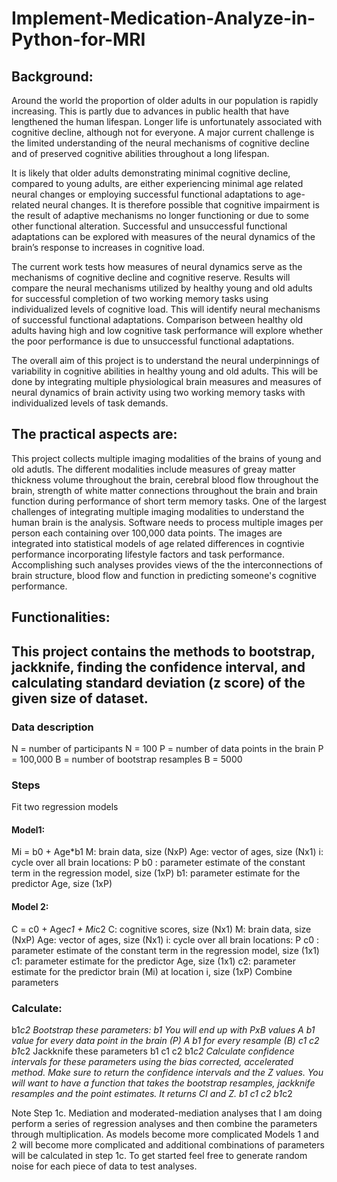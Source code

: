 # Implement-Medication-Analyze-in-Python-for-MRI

Background:
----
Around the world the proportion of older adults in our population is rapidly increasing. This is partly due to advances in public health that have lengthened the human lifespan. Longer life is unfortunately associated with cognitive decline, although not for everyone. A major current challenge is the limited understanding of the neural mechanisms of cognitive decline and of preserved cognitive abilities throughout a long lifespan.


It is likely that older adults demonstrating minimal cognitive decline, compared to young adults, are either experiencing minimal age related neural changes or employing successful functional adaptations to age-related neural changes. It is therefore possible that cognitive impairment is the result of adaptive mechanisms no longer functioning or due to some other functional alteration. Successful and unsuccessful functional adaptations can be explored with measures of the neural dynamics of the brain’s response to increases in cognitive load. 


The current work tests how measures of neural dynamics serve as the mechanisms of cognitive decline and cognitive reserve. Results will compare the neural mechanisms utilized by healthy young and old adults for successful completion of two working memory tasks using individualized levels of cognitive load. This will identify neural mechanisms of successful functional adaptations. Comparison between healthy old adults having high and low cognitive task performance will explore whether the poor performance is due to unsuccessful functional adaptations.


The overall aim of this project is to understand the neural underpinnings of variability in cognitive abilities in healthy young and old adults. This will be done by integrating multiple physiological brain measures and measures of neural dynamics of brain activity using two working memory tasks with individualized levels of task demands.


## The practical aspects are:
This project collects multiple imaging modalities of the brains of young and old adutls. The different modalities include measures of greay matter thickness volume throughout the brain, cerebral blood flow throughout the brain, strength of white matter connections throughout the brain and brain function during performance of short term memory tasks. One of the largest challenges of integrating multiple imaging modalities to understand the human brain is the analysis. Software needs to process multiple images per person each containing over 100,000 data points. The images are integrated into statistical models of age related differences in cogntivie performance incorporating lifestyle factors and task performance. Accomplishing such analyses provides views of the the interconnections of brain structure, blood flow and function in predicting someone's cognitive performance. 

Functionalities:
----
## This project contains the methods to bootstrap, jackknife, finding the confidence interval, and calculating standard deviation (z score) of the given size of dataset.
### Data description 
N = number of participants
		N = 100
P = number of data points in the brain
		P = 100,000
	B = number of bootstrap resamples
		B = 5000

### Steps
Fit two regression models
#### Model1:
Mi = b0 + Age*b1
M: brain data, size (NxP)
Age: vector of ages, size (Nx1)
i: cycle over all brain locations: P
b0 : parameter estimate of the constant term in the regression model, size (1xP)
b1: parameter estimate for the predictor Age, size (1xP)
#### Model 2:
C = c0 + Age*c1 + Mi*c2
C: cognitive scores, size (Nx1)
M: brain data, size (NxP)
Age: vector of ages, size (Nx1)
i: cycle over all brain locations: P
c0 : parameter estimate of the constant term in the regression model, size (1x1)
c1: parameter estimate for the predictor Age, size (1x1)
c2: parameter estimate for the predictor brain (Mi) at location i, size (1xP)
Combine parameters
### Calculate: 
b1*c2
Bootstrap these parameters:
b1 
You will end up with PxB values
A b1 value for every data point in the brain (P)
A b1 for every resample (B)
c1 
c2 
b1*c2
Jackknife these parameters
b1 
c1 
c2 
b1*c2
Calculate confidence intervals for these parameters using the bias corrected, accelerated method. Make sure to return the confidence intervals and the Z values. You will want to have a function that takes the bootstrap resamples, jackknife resamples and the point estimates. It returns CI and Z.
b1 
c1 
c2 
b1*c2

Note Step 1c. Mediation and moderated-mediation analyses that I am doing perform a series of regression analyses and then combine the parameters through multiplication. As models become more complicated Models 1 and 2 will become more complicated and additional combinations of parameters will be calculated in step 1c.  To get started feel free to generate random noise for each piece of data to test analyses.
